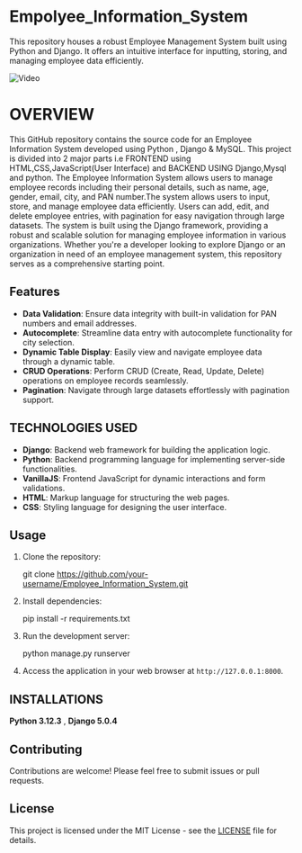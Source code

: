 # Empolyee_Information_System
This repository houses a robust Employee Management System built using Python and Django. It offers an intuitive interface for inputting, storing, and managing employee data efficiently.

![Video](src="https://www.youtube.com/embed/KK9XZhqFTEg?si=DDNqoeeEnuwJ1m3z")

# OVERVIEW
This GitHub repository contains the source code for an Employee Information System developed using Python , Django & MySQL. This project is divided into 2 major parts i.e FRONTEND using HTML,CSS,JavaScript(User Interface) and BACKEND USING Django,Mysql and python.
The Employee Information System allows users to manage employee records including their personal details, such as name, age, gender, email, city, and PAN number.The system allows users to input, store, and manage employee data efficiently. Users can add, edit, and delete employee entries, with pagination for easy navigation through large datasets. The system is built using the Django framework, providing a robust and scalable solution for managing employee information in various organizations. Whether you're a developer looking to explore Django or an organization in need of an employee management system, this repository serves as a comprehensive starting point.

## Features

- **Data Validation**: Ensure data integrity with built-in validation for PAN numbers and email addresses.
- **Autocomplete**: Streamline data entry with autocomplete functionality for city selection.
- **Dynamic Table Display**: Easily view and navigate employee data through a dynamic table.
- **CRUD Operations**: Perform CRUD (Create, Read, Update, Delete) operations on employee records seamlessly.
- **Pagination**: Navigate through large datasets effortlessly with pagination support.

## TECHNOLOGIES USED

- **Django**: Backend web framework for building the application logic.
- **Python**: Backend programming language for implementing server-side functionalities.
- **VanillaJS**: Frontend JavaScript for dynamic interactions and form validations.
- **HTML**: Markup language for structuring the web pages.
- **CSS**: Styling language for designing the user interface.


## Usage

1. Clone the repository:

    git clone https://github.com/your-username/Employee_Information_System.git
    

2. Install dependencies:

    pip install -r requirements.txt


3. Run the development server:

    python manage.py runserver
   

5. Access the application in your web browser at `http://127.0.0.1:8000`.


## INSTALLATIONS

**Python 3.12.3**  , **Django 5.0.4** 

## Contributing

Contributions are welcome! Please feel free to submit issues or pull requests.

## License

This project is licensed under the MIT License - see the [LICENSE](LICENSE) file for details.

